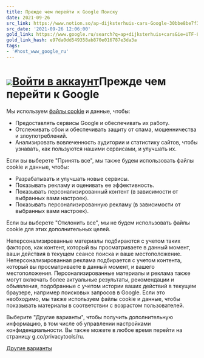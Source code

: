 ```yaml
---
title: Прежде чем перейти к Google Поиску
date: 2021-09-26
src_link: https://www.notion.so/ap-dijksterhuis-cars-Google-30bbe8be7f334a3e88376875c67ece6a
src_date: '2021-09-26 12:06:00'
gold_link: https://www.google.ru/search?q=ap+dijksterhuis+cars&ie=UTF-8&oe=UTF-8&hl=ru-ru&client=safari
gold_link_hash: e97da0dd549358ab870e016787e3da3a
tags:
- '#host_www_google_ru'
---
```


![](//www.gstatic.com/images/branding/googlelogo/1x/googlelogo_color_68x28dp.png)[Войти в аккаунт](https://accounts.google.com/ServiceLogin?hl=ru&cd=RU&continue=https://www.google.ru/search?q%3Dap%2Bdijksterhuis%2Bcars%26ie%3DUTF-8%26oe%3DUTF-8%26hl%3Dru-ru%26client%3Dsafari&gae=cb-none)Прежде чем перейти к Google
===========================

Мы используем [файлы cookie](https://policies.google.com/technologies/cookies?hl=ru&utm_source=ucb) и данные, чтобы:

* Предоставлять сервисы Google и обеспечивать их работу.
* Отслеживать сбои и обеспечивать защиту от спама, мошенничества и злоупотреблений.
* Анализировать вовлеченность аудитории и статистику сайтов, чтобы узнавать, как пользуются нашими сервисами, и улучшать их.

Если вы выберете "Принять все", мы также будем использовать файлы cookie и данные, чтобы:

* Разрабатывать и улучшать новые сервисы.
* Показывать рекламу и оценивать ее эффективность.
* Показывать персонализированный контент (в зависимости от выбранных вами настроек).
* Показывать персонализированную рекламу (в зависимости от выбранных вами настроек).

Если вы выберете "Отклонить все", мы не будем использовать файлы cookie для этих дополнительных целей.

Неперсонализированные материалы подбираются с учетом таких факторов, как контент, который вы просматриваете в данный момент, ваши действия в текущем сеансе поиска и ваше местоположение. Неперсонализированная реклама подбирается с учетом контента, который вы просматриваете в данный момент, и вашего местоположения. Персонализированные материалы и реклама также могут включать более актуальные результаты, рекомендации и объявления, подобранные с учетом истории ваших действий в текущем браузере, например поисковых запросов в Google. Если это необходимо, мы также используем файлы cookie и данные, чтобы показывать материалы в соответствии с возрастом пользователей.

Выберите "Другие варианты", чтобы получить дополнительную информацию, в том числе об управлении настройками конфиденциальности. Вы также можете в любое время перейти на страницу g.co/privacytools/ru.

[Другие варианты](https://consent.google.ru/dl?continue=https://www.google.ru/search?q%3Dap%2Bdijksterhuis%2Bcars%26ie%3DUTF-8%26oe%3DUTF-8%26hl%3Dru-ru%26client%3Dsafari&gl=DE&hl=ru&cm=2&pc=srp&uxe=none&src=1)